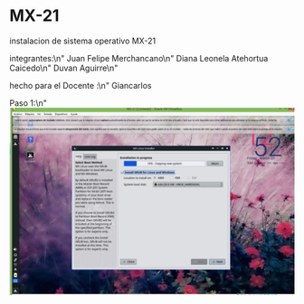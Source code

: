 # MX-21
instalacion de sistema operativo MX-21

integrantes:\n"
Juan Felipe Merchancano\n"
Diana Leonela Atehortua Caicedo\n"
Duvan Aguirre\n"

hecho para el Docente :\n"
Giancarlos 

Paso 1:\n"
![imagen 1](img/ima1.jpg)
